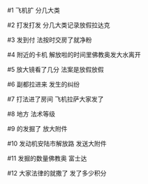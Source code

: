 #1 飞机扩
分几大类

#2 打发打发
分几大类记录放假拉达克

#3 发到付
法按时交房了就净粉

#4 附近的卡机
解放啦的时间里佛教奥发大水离开

#5 放大镜看了几分
法案是放假放假

#6 副都拉进来
发生的纠纷

#7 打法进了房间
飞机拉萨大家发了

#8 地方
法术等级

#9 的发掘了
放大附件

#10 发动机安陆市解放路
发送大附件

#11 发掘的数量佛教奥
富士达

#12 大家法律的就撒了
发了多少积分

